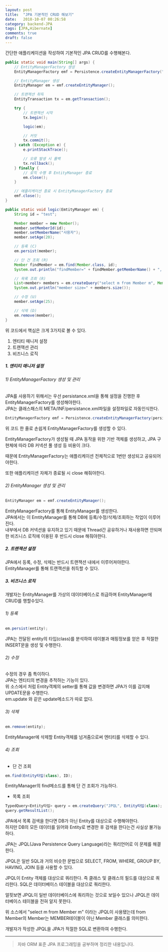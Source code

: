 ```yaml
---
layout: post
title:  "JPA 기본적인 CRUD 해보기"
date:   2018-10-07 00:26:58
category: backend-JPA
tags: [JPA,Hibernate]
comments: true
draft: false
---
```

간단한 애플리케이션을 작성하여 기본적인 JPA CRUD를 수행해본다.  
<!--more-->
```java
public static void main(String[] args) {
    // EntityManagerFactory 생성
    EntityManagerFactory emf = Persistence.createEntityManagerFactory("jpa");

    // EntityManager 생성
    EntityManager em = emf.createEntityManager();

    // 트랜잭션 취득
    EntityTransaction tx = em.getTransaction();

    try {
        // 트랜잭션 시작
        tx.begin();

        logic(em);

        // 커밋
        tx.commit();
    } catch (Exception e) {
        e.printStackTrace();

        // 오류 발생 시 롤백
        tx.rollback();
    } finally {
        // 로직 수행 후 EntityManager 종료
        em.close();
    }

    // 애플리케이션 종료 시 EntityManagerFactory 종료
    emf.close();
}

public static void logic(EmtityManager em) {
    String id = "test";

    Member member = new Member();
    member.setMemberId(id);
    member.setMemberName("사용자");
    member.setAge(20);

    // 등록 (C)
    em.persist(member);

    // 단 건 조회 (R)
    Member findMember = em.find(Member.class, id);
    System.out.println("findMember=" + findMember.getMemberName() + ", age=" + findMember.getAge());

    // 목록 조회 (R)
    List<member> members = em.createQuery("select m from Member m", Member.class).getResultList();
    System.out.println("member size=" + members.size());

    // 수정 (U)
    member.setAge(25);

    // 삭제 (D)
    em.remove(member);
}
```

위 코드에서 핵심은 크게 3가지로 볼 수 있다.  

1. 엔티티 매니저 설정
2. 트랜잭션 관리
3. 비즈니스 로직

##### 1. 앤티티 매니저 설정  
###### 1) EntityManagerFactory 생성 및 관리
JPA를 사용하기 위해서는 우선 persistance.xml을 통해 설정을 진행한 후 EntityManagerFactory를 생성해야한다.  
JPA는 클래스패스의 META/INF/persistance.xml파일을 설정파일로 자동인식한다.  

```java
EntityManagerFactory emf = Persistence.createEntityManagerFactory(persistance.xml에 설정된 persistence-unit 명);
```

위 코드 한 줄로 손쉽게 EntityManagerFactory를 생성할 수 있다.  

EntityManagerFactory가 생성될 때 JPA 동작을 위한 기반 객체를 생성하고, JPA 구현체에 따라 DB 커넥션 풀 생성 등 비용이 크다.  

때문에 EntityManagerFactory는 애플리케이션 전체적으로 1번만 생성되고 공유되어야한다.  

또한 애플리케이션 자체가 종료될 시 close 해줘야한다.  

###### 2) EntityManager 생성 및 관리
```java
EntityManager em = emf.createEntityManager();
```

EntityManagerFactory를 통해 EntityManager를 생성한다.  
JPA에서는 이 EmtityManager를 통해 DB에 등록/수정/삭제/조회하는 작업이 이루어진다.  
내부에서 DB 커넥션을 유지하고 있기 때문에 Thread간 공유하거나 재사용하면 안되며
한 비즈니스 로직에 이용된 후 반드시 close 해줘야한다.  

##### 2. 트랜잭션 설정
JPA에서 등록, 수정, 삭제는 반드시 트랜잭션 내에서 이루어져야한다.  
EntityManager를 통해 트랜잭션을 취득할 수 있다.


##### 3. 비즈니스 로직
개발자는 EntityManager를 가상의 데이터베이스로 취급하며 EntityManager에 CRUD를 행할수있다.

###### 1) 등록
```java
em.persist(entity);
```

JPA는 전달된 entity의 타입(class)를 분석하여 테이블과 매핑정보를 얻은 후
적절한 INSERT문을 생성 및 수행한다.

###### 2) 수정
수정의 경우 좀 특이하다.  
JPA는 엔티티의 변경을 추적하는 기능이 있다.  
위 소스에서 처럼 Entity객체의 setter를 통해 값을 변경하면 JPA가 이를 감지해 UPDATE문을 수행한다.  
em.update 와 같은 update메소드가 따로 없다.  

###### 3) 삭제
```java
em.remove(entity);
```

EntityManager에 삭제할 Entity객체를 넘겨줌으로써 엔티티를 삭제할 수 있다.

###### 4) 조회
- 단 건 조회

```java
em.find(Entity타입(class), ID);
```

EmtityManager의 find메소드를 통해 단 건 조회가 가능하다.

- 목록 조회

```java
TypedQuery<Entity타입> query = em.createQuery("JPQL", Entity타입(class);
query.getResultList();
```

JPA에서 목록 검색을 한다면 DB가 아닌 Entity를 대상으로 수행해야한다.  
하지만 DB의 모든 데이터를 읽어와 Entity로 변경한 후 검색을 한다는건 사실상 불가능하다.

JPA는 JPQL(Java Persistence Query Language)라는 쿼리언어로 이 문제를 해결한다.  

JPQL은 일반 SQL과 거의 비슷한 문법으로 SELECT, FROM, WHERE, GROUP BY, HAVING, JOIN 등을 사용할 수 있다.  

JPQL이 Entity 객체를 대상으로 쿼리한다. 즉 클래스 및 클래스의 필드를 대상으로 쿼리한다.
SQL은 데이터베이스 테이블을 대상으로 쿼리한다.  

얼핏보면 JPQL이 일반 데이터베이스에 쿼리하는 것으로 보일수 있으나 JPQL은 데이터베이스 테이블을 전혀 알지 못한다.  

위 소스에서 "select m from Member m" 이라는 JPQL이 사용됐는데 from Member의 Member는 MEMBER테이블이 아닌 Member 클래스를 의미한다.  

개발자가 작성한 JPQL을 JPA가 적절한 SQL로 변환하여 수행한다.  

---
>자바 ORM 표준 JPA 프로그래밍을 공부하며 정리한 내용입니다.
